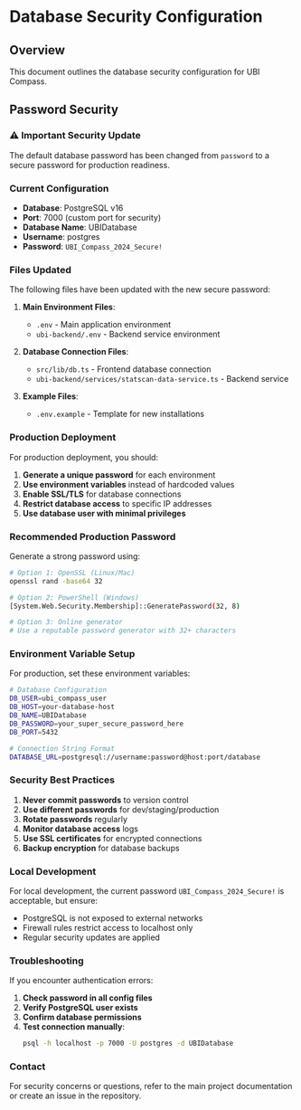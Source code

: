 # Database Security Configuration

## Overview
This document outlines the database security configuration for UBI Compass.

## Password Security

### ⚠️ Important Security Update
The default database password has been changed from `password` to a secure password for production readiness.

### Current Configuration
- **Database**: PostgreSQL v16
- **Port**: 7000 (custom port for security)
- **Database Name**: UBIDatabase
- **Username**: postgres
- **Password**: `UBI_Compass_2024_Secure!`

### Files Updated
The following files have been updated with the new secure password:

1. **Main Environment Files**:
   - `.env` - Main application environment
   - `ubi-backend/.env` - Backend service environment

2. **Database Connection Files**:
   - `src/lib/db.ts` - Frontend database connection
   - `ubi-backend/services/statscan-data-service.ts` - Backend service

3. **Example Files**:
   - `.env.example` - Template for new installations

### Production Deployment

For production deployment, you should:

1. **Generate a unique password** for each environment
2. **Use environment variables** instead of hardcoded values
3. **Enable SSL/TLS** for database connections
4. **Restrict database access** to specific IP addresses
5. **Use database user with minimal privileges**

### Recommended Production Password
Generate a strong password using:
```bash
# Option 1: OpenSSL (Linux/Mac)
openssl rand -base64 32

# Option 2: PowerShell (Windows)
[System.Web.Security.Membership]::GeneratePassword(32, 8)

# Option 3: Online generator
# Use a reputable password generator with 32+ characters
```

### Environment Variable Setup

For production, set these environment variables:

```bash
# Database Configuration
DB_USER=ubi_compass_user
DB_HOST=your-database-host
DB_NAME=UBIDatabase
DB_PASSWORD=your_super_secure_password_here
DB_PORT=5432

# Connection String Format
DATABASE_URL=postgresql://username:password@host:port/database
```

### Security Best Practices

1. **Never commit passwords** to version control
2. **Use different passwords** for dev/staging/production
3. **Rotate passwords** regularly
4. **Monitor database access** logs
5. **Use SSL certificates** for encrypted connections
6. **Backup encryption** for database backups

### Local Development

For local development, the current password `UBI_Compass_2024_Secure!` is acceptable, but ensure:

- PostgreSQL is not exposed to external networks
- Firewall rules restrict access to localhost only
- Regular security updates are applied

### Troubleshooting

If you encounter authentication errors:

1. **Check password in all config files**
2. **Verify PostgreSQL user exists**
3. **Confirm database permissions**
4. **Test connection manually**:
   ```bash
   psql -h localhost -p 7000 -U postgres -d UBIDatabase
   ```

### Contact

For security concerns or questions, refer to the main project documentation or create an issue in the repository.
